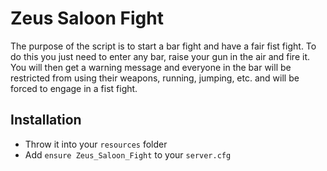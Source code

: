 # Zeus Saloon Fight
The purpose of the script is to start a bar fight and have a fair fist fight. To do this you just need to enter any bar, raise your gun in the air and fire it. 
You will then get a warning message and everyone in the bar will be restricted from using their weapons, running, jumping, etc. and will be forced to engage in a fist fight.

## Installation
- Throw it into your `resources` folder
- Add `ensure Zeus_Saloon_Fight` to your `server.cfg`